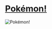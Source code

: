 # [Pokémon!](https://friendly-leakey-da22b4.netlify.app)

![Pokémon!](https://i.ibb.co/hKZ58gb/venusaur.png)


